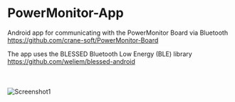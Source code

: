 # PowerMonitor-App
Android app for communicating with the PowerMonitor Board via Bluetooth<br>
https://github.com/crane-soft/PowerMonitor-Board

The app uses the BLESSED Bluetooth Low Energy (BLE) library<br>
https://github.com/weliem/blessed-android<br>
<br>
<br>
<br>
![Screenshot1](https://github.com/user-attachments/assets/c19cb14f-35e7-47b1-95cb-a8a065034cb7)
